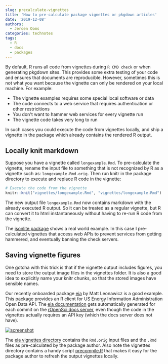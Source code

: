 ```yaml
---
slug: precalculate-vignettes
title: 'How to pre-calculate package vignettes or pkgdown articles'
date: '2019-12-08'
authors:
  - Jeroen Ooms
categories: technotes
tags:
  - R
  - docs
  - packages
---
```


By default, R runs all code from vignettes during `R CMD check` or when generating pkgdown sites. This provides some extra testing of your code and ensures that documents are reproducible. However, sometimes this is not what you want because the vignette can only be rendered on your local machine. For example:

  - The vignette examples requires some special local software or data
  - The code connects to a web service that requires authentication or other restricitions
  - You don't want to hammer web services for every vignette run
  - The vignette code takes very long to run

In such cases you could execute the code from vignettes locally, and ship a vignette in the package which already contains the rendered R output. 

## Locally knit markdown

Suppose you have a vignette called `longexample.Rmd`. To pre-calculate the vignette, rename the input file to something that is not recognized by R as a vignette such as: `longexample.Rmd.orig`. Then run knitr in the package directory to execute and replace R code in the vignette:

```r
# Execute the code from the vignette
knitr::knit("vignettes/longexample.Rmd", "vignettes/longexample.Rmd")
```

The new output file `longexample.Rmd` now contains markdown with the already executed R output. So it can be treated as a regular vignette, but R can convert it to html instantaneously without having to re-run R code from the vignette.

The [jsonlite package](https://github.com/jeroen/jsonlite/tree/v1.6/vignettes) shows a real world example. In this case I pre-calculated vignettes that access web APIs to prevent services from getting hammered, and eventually banning the check servers.

## Saving vignette figures

One gotcha with this trick is that if the vignette output includes figures, you need to store the output image files in the vignettes folder. It is also a good idea to explicitly name your knitr chunks, so that the stored images have sensible names.

Our recently onboarded package [eia](https://github.com/ropensci/eia/tree/master/vignettes) by Matt Leonawicz is a good example. This package provides an R client for US Energy Information Administration Open Data API. The [eia documentation](https://docs.ropensci.org/eia/articles/) gets automatically generated for each commit on the [rOpenSci docs server](https://ropensci.org/technotes/2019/06/07/ropensci-docs/), even though the code in the vignettes actually requires an API key (which the docs server does not have).

[![screenshot](https://imgur.com/W5NDdOA.png)](https://docs.ropensci.org/eia)

The [eia vignettes directory](https://github.com/ropensci/eia/blob/master/vignettes/) contains the `Rmd.orig` input files and the `.Rmd` files as pre-calculated by the package author. Also note the vignettes directory contains a handy script [precompile.R](https://github.com/ropensci/eia/blob/master/vignettes/precompile.R) that makes it easy for the package author to refresh the output vignettes locally.
